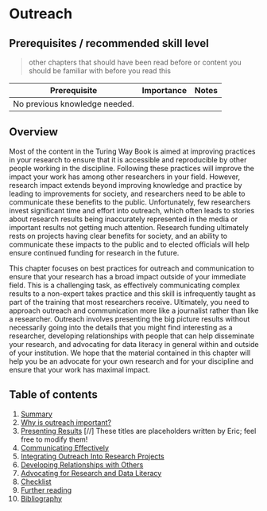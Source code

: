 # Outreach

## Prerequisites / recommended skill level
> other chapters that should have been read before or content you should be familiar with before you read this

| Prerequisite                | Importance | Notes |
|-----------------------------|------------|-------|
|No previous knowledge needed.|            |       |


## Overview

Most of the content in the Turing Way Book is aimed at improving practices in your research to ensure that
it is accessible and reproducible by other people working in the discipline. Following these practices
will improve the impact your work has among other researchers in your field. However, research impact
extends beyond improving knowledge and practice by leading to improvements for society, and researchers need
to be able to communicate these benefits to the public. Unfortunately, few researchers invest significant
time and effort into outreach, which often leads to stories about research results being
inaccurately represented in the media or important results not getting much attention. Research funding
ultimately rests on projects having clear benefits for society, and an ability to communicate these
impacts to the public and to elected officials will help ensure continued funding for research in the
future. 

This chapter focuses on best practices for outreach and communication to ensure that your research has
a broad impact outside of your immediate field. This is a challenging task, as effectively communicating
complex results to a non-expert takes practice and this skill is infrequently taught as part of the
training that most researchers receive. Ultimately, you need to approach outreach and communication more
like a journalist rather than like a researcher. Outreach involves presenting the big picture results
without necessarily going into the details that you might find interesting as a researcher, developing
relationships with people that can help disseminate your research, and advocating for data literacy
in general within and outside of your institution. We hope that the material contained in this chapter
will help you be an advocate for your own research and for your discipline and ensure that your work has
maximal impact.

## Table of contents

1. [Summary](01/summary)
2. [Why is outreach important?](02/why_is_outreach_important)
3. [Presenting Results](03/manifesto_p1) [//] These titles are placeholders written by Eric; feel free to modify them!
4. [Communicating Effectively](04/manifesto_p2)
5. [Integrating Outreach Into Research Projects](05/manifesto_p3)
6. [Developing Relationships with Others](06/manifesto_p4)
7. [Advocating for Research and Data Literacy](07/manifesto_p5)
8. [Checklist](08/checklist)
9. [Further reading](09/further_reading)
10. [Bibliography](10/bibliography)


